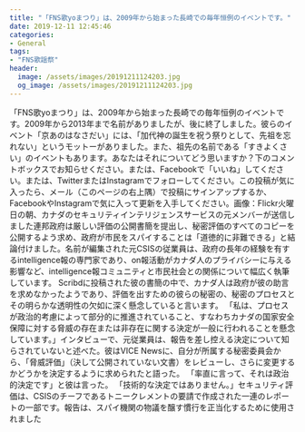 ```yaml
---
title: "「FNS歌yoまつり」は、2009年から始まった長崎での毎年恒例のイベントです。"
date: 2019-12-11 12:45:46
categories:
- General
tags:
- "FNS歌謡祭"
header:
  image: /assets/images/20191211124203.jpg
  og_image: /assets/images/20191211124203.jpg
---
```


「FNS歌yoまつり」は、2009年から始まった長崎での毎年恒例のイベントです。2009年から2013年まで名前がありましたが、後に終了しました。彼らのイベント「京あのはなさだい」には、「加代神の誕生を祝う祭りとして、先祖を忘れない」というモットーがありました。また、祖先の名前である「すきよくさい」のイベントもあります。あなたはそれについてどう思いますか？下のコメントボックスでお知らせください。または、Facebookで「いいね」してください。または、TwitterまたはInstagramでフォローしてください。この投稿が気に入ったら、メール（このページの右上隅）で投稿にサインアップするか、FacebookやInstagramで気に入って更新を入手してください。画像：Flickr火曜日の朝、カナダのセキュリティインテリジェンスサービスの元メンバーが送信しました連邦政府は厳しい評価の公開書簡を提出し、秘密評価のすべてのコピーを公開するよう求め、政府が市民をスパイすることは「道徳的に非難できる」と結論付けました。名前が編集された元CSISの従業員は、政府の長年の経験を有するintelligence報の専門家であり、on報活動がカナダ人のプライバシーに与える影響など、intelligence報コミュニティと市民社会との関係について幅広く執筆しています。 Scribdに投稿された彼の書簡の中で、カナダ人は政府が彼の助言を求めなかったようであり、評価を出すための彼らの秘密の、秘密のプロセスとその明らかな透明性の欠如に深く懸念していると言います。 「私は、プロセスが政治的考慮によって部分的に推進されていること、すなわちカナダの国家安全保障に対する脅威の存在または非存在に関する決定が一般に行われることを懸念しています。」インタビューで、元従業員は、報告を差し控える決定について知らされていないと述べた。彼はVICE Newsに、自分が所属する秘密委員会から、「脅威評価」（決して公開されていない文書）をレビューし、さらに変更するかどうかを決定するように求められたと語った。 「率直に言って、それは政治的決定です」と彼は言った。 「技術的な決定ではありません。」セキュリティ評価は、CSISのチーフであるトニークレメントの要請で作成された一連のレポートの一部です。報告は、スパイ機関の物議を醸す慣行を正当化するために使用されました
